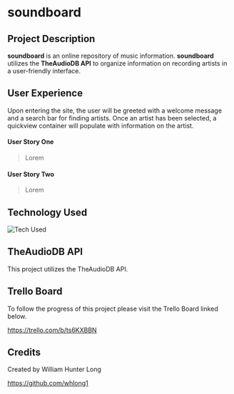 # **soundboard**

## **Project Description**

**soundboard** is an online repository of music information. **soundboard** utilizes the **TheAudioDB API** to organize information on recording artists in a user-friendly interface. 

## **User Experience**

Upon entering the site, the user will be greeted with a welcome message and a search bar for finding artists. Once an artist has been selected, a quickview container will populate with information on the artist. 

#### User Story One

>Lorem 

#### User Story Two

>Lorem

## **Technology Used**

![Tech Used](https://i.imgur.com/6OQkMaA.png)

## **TheAudioDB API**

This project utilizes the TheAudioDB API.

## **Trello Board**

To follow the progress of this project please visit the Trello Board linked below.

https://trello.com/b/ts6KXBBN

## **Credits**

Created by William Hunter Long

https://github.com/whlong1